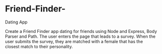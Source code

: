 # Friend-Finder-
Dating App

Create a Friend Finder app dating for friends using Node and Express, Body Parser and Path. The user enters the page that leads to a survey. When the user submits the survey, they are matched with a female that has the closest match to their personality.
